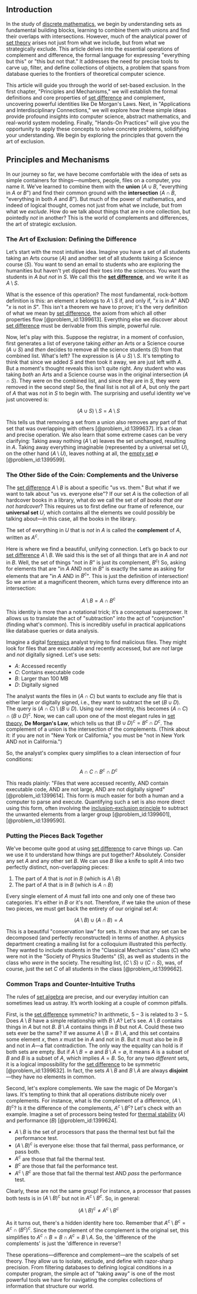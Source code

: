 ## Introduction
In the study of [discrete mathematics](@article_id:149469), we begin by understanding sets as fundamental building blocks, learning to combine them with unions and find their overlaps with intersections. However, much of the analytical power of [set theory](@article_id:137289) arises not just from what we include, but from what we strategically exclude. This article delves into the essential operations of complement and difference, the formal language for expressing "everything but this" or "this but not that." It addresses the need for precise tools to carve up, filter, and define collections of objects, a problem that spans from database queries to the frontiers of theoretical computer science.

This article will guide you through the world of set-based exclusion. In the first chapter, "Principles and Mechanisms," we will establish the formal definitions and core properties of [set difference](@article_id:140410) and complement, uncovering powerful identities like De Morgan's Laws. Next, in "Applications and Interdisciplinary Connections," we will explore how these simple ideas provide profound insights into computer science, abstract mathematics, and real-world system modeling. Finally, "Hands-On Practices" will give you the opportunity to apply these concepts to solve concrete problems, solidifying your understanding. We begin by exploring the principles that govern the art of exclusion.

## Principles and Mechanisms

In our journey so far, we have become comfortable with the idea of sets as simple containers for things—numbers, people, files on a computer, you name it. We’ve learned to combine them with the **union** ($A \cup B$, "everything in $A$ or $B$") and find their common ground with the **intersection** ($A \cap B$, "everything in both $A$ and $B$"). But much of the power of mathematics, and indeed of logical thought, comes not just from what we include, but from what we *exclude*. How do we talk about things that are in one collection, but pointedly *not* in another? This is the world of complements and differences, the art of strategic exclusion.

### The Art of Exclusion: Defining the Difference

Let’s start with the most intuitive idea. Imagine you have a set of all students taking an Arts course ($A$) and another set of all students taking a Science course ($S$). You want to send an email to students who are exploring the humanities but haven't yet dipped their toes into the sciences. You want the students in $A$ *but not* in $S$. We call this the **[set difference](@article_id:140410)**, and we write it as $A \setminus S$.

What is the essence of this operation? The most fundamental, rock-bottom definition is this: an element $x$ belongs to $A \setminus S$ if, and only if, "$x$ is in $A$" AND "$x$ is not in $S$". This isn't a theorem we have to prove; it's the very definition of what we mean by [set difference](@article_id:140410), the axiom from which all other properties flow [@problem_id:1399613]. Everything else we discover about [set difference](@article_id:140410) must be derivable from this simple, powerful rule.

Now, let's play with this. Suppose the registrar, in a moment of confusion, first generates a list of everyone taking *either* an Arts or a Science course ($A \cup S$) and *then* decides to remove all the science students ($S$) from that combined list. What's left? The expression is $(A \cup S) \setminus S$. It's tempting to think that since we added $S$ and then took it away, we are just left with $A$. But a moment's thought reveals this isn't quite right. Any student who was taking *both* an Arts and a Science course was in the original intersection ($A \cap S$). They were on the combined list, and since they are in $S$, they were removed in the second step! So, the final list is not all of $A$, but only the part of $A$ that was not in $S$ to begin with. The surprising and useful identity we've just uncovered is:

$$(A \cup S) \setminus S = A \setminus S$$

This tells us that removing a set from a union also removes any part of that set that was overlapping with others [@problem_id:1399637]. It’s a clean and precise operation. We also learn that some extreme cases can be very clarifying: Taking away nothing ($A \setminus \emptyset$) leaves the set unchanged, resulting in $A$. Taking away everything imaginable (represented by a universal set $U$), on the other hand ($A \setminus U$), leaves nothing at all, the [empty set](@article_id:261452) $\emptyset$ [@problem_id:1399599].

### The Other Side of the Coin: Complements and the Universe

The [set difference](@article_id:140410) $A \setminus B$ is about a specific "us vs. them." But what if we want to talk about "us vs. everyone else"? If our set $A$ is the collection of all hardcover books in a library, what do we call the set of *all books that are not hardcover*? This requires us to first define our frame of reference, our **universal set** $U$, which contains all the elements we could possibly be talking about—in this case, all the books in the library.

The set of everything in $U$ that is *not* in $A$ is called the **complement** of $A$, written as $A^c$.

Here is where we find a beautiful, unifying connection. Let’s go back to our [set difference](@article_id:140410) $A \setminus B$. We said this is the set of all things that are in $A$ and *not* in $B$. Well, the set of things "not in $B$" is just its complement, $B^c$! So, asking for elements that are "in $A$ AND not in $B$" is exactly the same as asking for elements that are "in $A$ AND in $B^c$". This is just the definition of intersection! So we arrive at a magnificent theorem, which turns every difference into an intersection:

$$A \setminus B = A \cap B^c$$

This identity is more than a notational trick; it’s a conceptual superpower. It allows us to translate the act of "subtraction" into the act of "conjunction" (finding what's common). This is incredibly useful in practical applications like database queries or data analysis.

Imagine a digital [forensics](@article_id:170007) analyst trying to find malicious files. They might look for files that are executable and recently accessed, but are *not* large and *not* digitally signed. Let's use sets:
- $A$: Accessed recently
- $C$: Contains executable code
- $B$: Larger than 100 MB
- $D$: Digitally signed

The analyst wants the files in $(A \cap C)$ but wants to exclude any file that is either large *or* digitally signed, i.e., they want to subtract the set $(B \cup D)$. The query is $(A \cap C) \setminus (B \cup D)$. Using our new identity, this becomes $(A \cap C) \cap (B \cup D)^c$. Now, we can call upon one of the most elegant rules in [set theory](@article_id:137289), **De Morgan's Law**, which tells us that $(B \cup D)^c = B^c \cap D^c$. The complement of a union is the intersection of the complements. (Think about it: if you are not in "New York or California," you must be "not in New York AND not in California.")

So, the analyst's complex query simplifies to a clean intersection of four conditions:

$$A \cap C \cap B^c \cap D^c$$

This reads plainly: "Files that were accessed recently, AND contain executable code, AND are not large, AND are not digitally signed" [@problem_id:1399614]. This form is much easier for both a human and a computer to parse and execute. Quantifying such a set is also more direct using this form, often involving the [inclusion-exclusion principle](@article_id:263571) to subtract the unwanted elements from a larger group [@problem_id:1399601], [@problem_id:1399590].

### Putting the Pieces Back Together

We've become quite good at using [set difference](@article_id:140410) to carve things up. Can we use it to understand how things are put together? Absolutely. Consider any set $A$ and any other set $B$. We can use $B$ like a knife to split $A$ into two perfectly distinct, non-overlapping pieces:

1.  The part of $A$ that is *not* in $B$ (which is $A \setminus B$)
2.  The part of $A$ that *is* in $B$ (which is $A \cap B$)

Every single element of $A$ must fall into one and only one of these two categories. It's either in $B$ or it's not. Therefore, if we take the union of these two pieces, we must get back the entirety of our original set $A$:

$$(A \setminus B) \cup (A \cap B) = A$$

This is a beautiful "conservation law" for sets. It shows that any set can be decomposed (and perfectly reconstructed) in terms of another. A physics department creating a mailing list for a colloquium illustrated this perfectly. They wanted to include students in the "Classical Mechanics" class ($C$) who were not in the "Society of Physics Students" ($S$), as well as students in the class who *were* in the society. The resulting list, $(C \setminus S) \cup (C \cap S)$, was, of course, just the set $C$ of all students in the class [@problem_id:1399662].

### Common Traps and Counter-Intuitive Truths

The rules of [set algebra](@article_id:263717) are precise, and our everyday intuition can sometimes lead us astray. It’s worth looking at a couple of common pitfalls.

First, is the [set difference](@article_id:140410) symmetric? In arithmetic, $5 - 3$ is related to $3 - 5$. Does $A \setminus B$ have a simple relationship with $B \setminus A$? Let's see. $A \setminus B$ contains things in $A$ but not $B$. $B \setminus A$ contains things in $B$ but not $A$. Could these two sets ever be the same? If we assume $A \setminus B = B \setminus A$, and this set contains some element $x$, then $x$ must be in $A$ and not in $B$. But it must also be in $B$ and not in $A$—a flat contradiction. The only way the equality can hold is if both sets are empty. But if $A \setminus B = \emptyset$ and $B \setminus A = \emptyset$, it means $A$ is a subset of $B$ and $B$ is a subset of $A$, which implies $A = B$. So, for any two *different* sets, it is a logical impossibility for the [set difference](@article_id:140410) to be symmetric [@problem_id:1399632]. In fact, the sets $A \setminus B$ and $B \setminus A$ are always **disjoint**—they have no elements in common.

Second, let's explore complements. We saw the magic of De Morgan's laws. It's tempting to think that all operations distribute nicely over complements. For instance, what is the complement of a difference, $(A \setminus B)^c$? Is it the difference of the complements, $A^c \setminus B^c$? Let's check with an example. Imagine a set of processors being tested for [thermal stability](@article_id:156980) ($A$) and performance ($B$) [@problem_id:1399624].
- $A \setminus B$ is the set of processors that pass the thermal test but fail the performance test.
- $(A \setminus B)^c$ is everyone else: those that fail thermal, pass performance, or pass both.
- $A^c$ are those that fail the thermal test.
- $B^c$ are those that fail the performance test.
- $A^c \setminus B^c$ are those that fail the thermal test AND *pass* the performance test.

Clearly, these are not the same group! For instance, a processor that passes both tests is in $(A \setminus B)^c$ but not in $A^c \setminus B^c$. So, in general:

$$(A \setminus B)^c \neq A^c \setminus B^c$$

As it turns out, there's a hidden identity here too. Remember that $A^c \setminus B^c = A^c \cap (B^c)^c$. Since the complement of the complement is the original set, this simplifies to $A^c \cap B = B \cap A^c = B \setminus A$. So, the 'difference of the complements' is just the 'difference in reverse'!

These operations—difference and complement—are the scalpels of set theory. They allow us to isolate, exclude, and define with razor-sharp precision. From filtering databases to defining logical conditions in a computer program, the simple act of "taking away" is one of the most powerful tools we have for navigating the complex collections of information that structure our world.